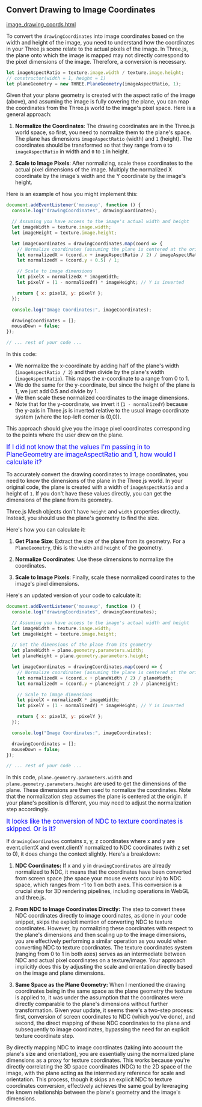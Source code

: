 ## Convert Drawing to Image Coordinates

[image\_drawing\_coords.html](../Code/Ales_Inferno/image_drawing_coords.html)

To convert the `drawingCoordinates` into image coordinates based on the width and height of the image, you need to understand how the coordinates in your Three.js scene relate to the actual pixels of the image. In Three.js, the plane onto which the image is mapped may not directly correspond to the pixel dimensions of the image. Therefore, a conversion is necessary.

```js
let imageAspectRatio = texture.image.width / texture.image.height;
// constructor(width = 1, height = 1)
let planeGeometry = new THREE.PlaneGeometry(imageAspectRatio, 1);
```

Given that your plane geometry is created with the aspect ratio of the image (above), and assuming the image is fully covering the plane, you can map the coordinates from the Three.js world to the image's pixel space. Here is a general approach:

1. **Normalize the Coordinates**: The drawing coordinates are in the Three.js world space, so first, you need to normalize them to the plane's space. The plane has dimensions `imageAspectRatio` (width) and `1` (height). The coordinates should be transformed so that they range from `0` to `imageAspectRatio` in width and `0` to `1` in height.

2. **Scale to Image Pixels**: After normalizing, scale these coordinates to the actual pixel dimensions of the image. Multiply the normalized X coordinate by the image's width and the Y coordinate by the image's height.

Here is an example of how you might implement this:

```javascript
document.addEventListener('mouseup', function () {
  console.log("drawingCoordinates", drawingCoordinates);

  // Assuming you have access to the image's actual width and height
  let imageWidth = texture.image.width;
  let imageHeight = texture.image.height;

  let imageCoordinates = drawingCoordinates.map(coord => {
    // Normalize coordinates (assuming the plane is centered at the origin)
    let normalizedX = (coord.x + imageAspectRatio / 2) / imageAspectRatio;
    let normalizedY = (coord.y + 0.5) / 1;

    // Scale to image dimensions
    let pixelX = normalizedX * imageWidth;
    let pixelY = (1 - normalizedY) * imageHeight; // Y is inverted

    return { x: pixelX, y: pixelY };
  });

  console.log("Image Coordinates:", imageCoordinates);

  drawingCoordinates = [];
  mouseDown = false;
});

// ... rest of your code ...
```

In this code:

- We normalize the x-coordinate by adding half of the plane's width (`imageAspectRatio / 2`) and then divide by the plane's width (`imageAspectRatio`). This maps the x-coordinate to a range from 0 to 1.
- We do the same for the y-coordinate, but since the height of the plane is 1, we just add 0.5 and divide by 1.
- We then scale these normalized coordinates to the image dimensions.
- Note that for the y-coordinate, we invert it (`1 - normalizedY`) because the y-axis in Three.js is inverted relative to the usual image coordinate system (where the top-left corner is (0,0)).

This approach should give you the image pixel coordinates corresponding to the points where the user drew on the plane.

<span style="color:blue;font-size:larger;">If I did not know that the values I'm passing in to PlaneGeometry are imageAspectRatio and 1, how would I calculate it?</span>

To accurately convert the drawing coordinates to image coordinates, you need to know the dimensions of the plane in the Three.js world. In your original code, the plane is created with a width of `imageAspectRatio` and a height of `1`. If you don't have these values directly, you can get the dimensions of the plane from its geometry.

Three.js Mesh objects don't have `height` and `width` properties directly. Instead, you should use the plane's geometry to find the size.

Here's how you can calculate it:

1. **Get Plane Size**: Extract the size of the plane from its geometry. For a `PlaneGeometry`, this is the `width` and `height` of the geometry.

2. **Normalize Coordinates**: Use these dimensions to normalize the coordinates.

3. **Scale to Image Pixels**: Finally, scale these normalized coordinates to the image's pixel dimensions.

Here's an updated version of your code to calculate it:

```javascript
document.addEventListener('mouseup', function () {
  console.log("drawingCoordinates", drawingCoordinates);

  // Assuming you have access to the image's actual width and height
  let imageWidth = texture.image.width;
  let imageHeight = texture.image.height;

  // Get the dimensions of the plane from its geometry
  let planeWidth = plane.geometry.parameters.width;
  let planeHeight = plane.geometry.parameters.height;

  let imageCoordinates = drawingCoordinates.map(coord => {
    // Normalize coordinates (assuming the plane is centered at the origin)
    let normalizedX = (coord.x + planeWidth / 2) / planeWidth;
    let normalizedY = (coord.y + planeHeight / 2) / planeHeight;

    // Scale to image dimensions
    let pixelX = normalizedX * imageWidth;
    let pixelY = (1 - normalizedY) * imageHeight; // Y is inverted

    return { x: pixelX, y: pixelY };
  });

  console.log("Image Coordinates:", imageCoordinates);

  drawingCoordinates = [];
  mouseDown = false;
});

// ... rest of your code ...
```

In this code, `plane.geometry.parameters.width` and `plane.geometry.parameters.height` are used to get the dimensions of the plane. These dimensions are then used to normalize the coordinates. Note that the normalization step assumes the plane is centered at the origin. If your plane's position is different, you may need to adjust the normalization step accordingly.

<span style="color:blue;font-size:larger;">It looks like the conversion of NDC to texture coordinates is skipped.  Or is it?</span>

If `drawingCoordinates` contains x, y, z coordinates where x and y are event.clientX and event.clientY normalized to NDC coordinates (with z set to 0), it does change the context slightly. Here's a breakdown:

1. **NDC Coordinates:** If x and y in `drawingCoordinates` are already normalized to NDC, it means that the coordinates have been converted from screen space (the space your mouse events occur in) to NDC space, which ranges from -1 to 1 on both axes. This conversion is a crucial step for 3D rendering pipelines, including operations in WebGL and three.js.

2. **From NDC to Image Coordinates Directly:** The step to convert these NDC coordinates directly to image coordinates, as done in your code snippet, skips the explicit mention of converting NDC to texture coordinates. However, by normalizing these coordinates with respect to the plane's dimensions and then scaling up to the image dimensions, you are effectively performing a similar operation as you would when converting NDC to texture coordinates. The texture coordinates system (ranging from 0 to 1 in both axes) serves as an intermediate between NDC and actual pixel coordinates on a texture/image. Your approach implicitly does this by adjusting the scale and orientation directly based on the image and plane dimensions.

3. **Same Space as the Plane Geometry:** When I mentioned the drawing coordinates being in the same space as the plane geometry the texture is applied to, it was under the assumption that the coordinates were directly comparable to the plane's dimensions without further transformation. Given your update, it seems there's a two-step process: first, conversion of screen coordinates to NDC (which you've done), and second, the direct mapping of these NDC coordinates to the plane and subsequently to image coordinates, bypassing the need for an explicit texture coordinate step.

By directly mapping NDC to image coordinates (taking into account the plane's size and orientation), you are essentially using the normalized plane dimensions as a proxy for texture coordinates. This works because you're directly correlating the 3D space coordinates (NDC) to the 2D space of the image, with the plane acting as the intermediary reference for scale and orientation. This process, though it skips an explicit NDC to texture coordinates conversion, effectively achieves the same goal by leveraging the known relationship between the plane's geometry and the image's dimensions.

<br>
